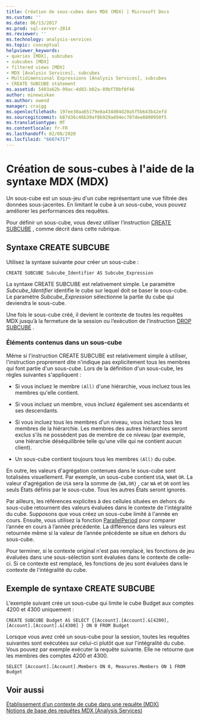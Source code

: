 ```yaml
---
title: Création de sous-cubes dans MDX (MDX) | Microsoft Docs
ms.custom: ''
ms.date: 06/13/2017
ms.prod: sql-server-2014
ms.reviewer: ''
ms.technology: analysis-services
ms.topic: conceptual
helpviewer_keywords:
- queries [MDX], subcubes
- subcubes [MDX]
- filtered views [MDX]
- MDX [Analysis Services], subcubes
- Multidimensional Expressions [Analysis Services], subcubes
- CREATE SUBCUBE statement
ms.assetid: 5403a62b-99ac-4d83-b02a-89bf78bf0f46
author: minewiskan
ms.author: owend
manager: craigg
ms.openlocfilehash: 197ee30aa65179e8a434d04d20a5f5b643b42efd
ms.sourcegitcommit: b87d36c46b39af8b929ad94ec707dee8800950f5
ms.translationtype: MT
ms.contentlocale: fr-FR
ms.lasthandoff: 02/08/2020
ms.locfileid: "66074717"
---
```

# <a name="building-subcubes-in-mdx-mdx"></a>Création de sous-cubes à l'aide de la syntaxe MDX (MDX)
  Un sous-cube est un sous-jeu d'un cube représentant une vue filtrée des données sous-jacentes. En limitant le cube à un sous-cube, vous pouvez améliorer les performances des requêtes.  
  
 Pour définir un sous-cube, vous devez utiliser l’instruction [CREATE SUBCUBE](/sql/mdx/mdx-data-definition-create-subcube) , comme décrit dans cette rubrique.  
  
## <a name="create-subcube-syntax"></a>Syntaxe CREATE SUBCUBE  
 Utilisez la syntaxe suivante pour créer un sous-cube :  
  
```  
CREATE SUBCUBE Subcube_Identifier AS Subcube_Expression  
```  
  
 La syntaxe CREATE SUBCUBE est relativement simple. Le paramètre *Subcube_Identifier* identifie le cube sur lequel doit se baser le sous-cube. Le paramètre *Subcube_Expression* sélectionne la partie du cube qui deviendra le sous-cube.  
  
 Une fois le sous-cube créé, il devient le contexte de toutes les requêtes MDX jusqu’à la fermeture de la session ou l’exécution de l’instruction [DROP SUBCUBE](/sql/mdx/mdx-data-definition-drop-subcube) .  
  
### <a name="what-a-subcube-contains"></a>Éléments contenus dans un sous-cube  
 Même si l'instruction CREATE SUBCUBE est relativement simple à utiliser, l'instruction proprement dite n'indique pas explicitement tous les membres qui font partie d'un sous-cube. Lors de la définition d'un sous-cube, les règles suivantes s'appliquent :  
  
-   Si vous incluez le membre `(All)` d'une hiérarchie, vous incluez tous les membres qu'elle contient.  
  
-   Si vous incluez un membre, vous incluez également ses ascendants et ses descendants.  
  
-   Si vous incluez tous les membres d'un niveau, vous incluez tous les membres de la hiérarchie. Les membres des autres hiérarchies seront exclus s'ils ne possèdent pas de membre de ce niveau (par exemple, une hiérarchie déséquilibrée telle qu'une ville qui ne contient aucun client).  
  
-   Un sous-cube contient toujours tous les membres `(All)` du cube.  
  
 En outre, les valeurs d'agrégation contenues dans le sous-cube sont totalisées visuellement. Par exemple, un sous-cube contient `USA`, `WA`et `OR`. La valeur d'agrégation de `USA` sera la somme de `{WA,OR}` , car `WA` et `OR` sont les seuls États définis par le sous-cube. Tous les autres États seront ignorés.  
  
 Par ailleurs, les références explicites à des cellules situées en dehors du sous-cube retournent des valeurs évaluées dans le contexte de l'intégralité du cube. Supposons que vous créez un sous-cube limité à l'année en cours. Ensuite, vous utilisez la fonction [ParallelPeriod](/sql/mdx/parallelperiod-mdx) pour comparer l’année en cours à l’année précédente. La différence dans les valeurs est retournée même si la valeur de l’année précédente se situe en dehors du sous-cube.  
  
 Pour terminer, si le contexte original n'est pas remplacé, les fonctions de jeu évaluées dans une sous-sélection sont évaluées dans le contexte de celle-ci. Si ce contexte est remplacé, les fonctions de jeu sont évaluées dans le contexte de l'intégralité du cube.  
  
## <a name="create-subcube-example"></a>Exemple de syntaxe CREATE SUBCUBE  
 L'exemple suivant crée un sous-cube qui limite le cube Budget aux comptes 4200 et 4300 uniquement :  
  
 `CREATE SUBCUBE Budget AS SELECT {[Account].[Account].&[4200], [Account].[Account].&[4300] } ON 0 FROM Budget`  
  
 Lorsque vous avez créé un sous-cube pour la session, toutes les requêtes suivantes sont exécutées sur celui-ci plutôt que sur l'intégralité du cube. Vous pouvez par exemple exécuter la requête suivante. Elle ne retourne que les membres des comptes 4200 et 4300.  
  
 `SELECT [Account].[Account].Members ON 0, Measures.Members ON 1 FROM Budget`  
  
## <a name="see-also"></a>Voir aussi  
 [Établissement d’un contexte de cube dans une requête &#40;MDX&#41;](establishing-cube-context-in-a-query-mdx.md)   
 [Notions de base des requêtes MDX &#40;Analysis Services&#41;](mdx-query-fundamentals-analysis-services.md)  
  
  
